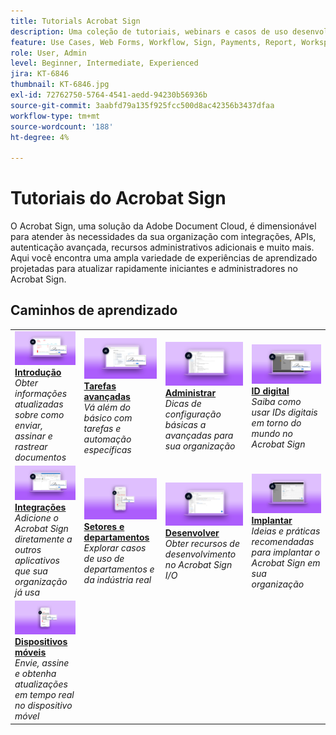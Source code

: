 ```yaml
---
title: Tutorials Acrobat Sign
description: Uma coleção de tutoriais, webinars e casos de uso desenvolvidos para disponibilizar rapidamente para iniciantes e administradores o Acrobat Sign
feature: Use Cases, Web Forms, Workflow, Sign, Payments, Report, Workspace, Deadline, Administration, Digital ID, Form, Integrations, Mobile, Skill Builder
role: User, Admin
level: Beginner, Intermediate, Experienced
jira: KT-6846
thumbnail: KT-6846.jpg
exl-id: 72762750-5764-4541-aedd-94230b56936b
source-git-commit: 3aabfd79a135f925fcc500d8ac42356b3437dfaa
workflow-type: tm+mt
source-wordcount: '188'
ht-degree: 4%

---
```


# Tutoriais do Acrobat Sign

O Acrobat Sign, uma solução da Adobe Document Cloud, é dimensionável para atender às necessidades da sua organização com integrações, APIs, autenticação avançada, recursos administrativos adicionais e muito mais. Aqui você encontra uma ampla variedade de experiências de aprendizado projetadas para atualizar rapidamente iniciantes e administradores no Acrobat Sign.

<div id="recs-overview-body-1"></div>
<div id="recs-overview-body-2"></div>
<div id="recs-overview-body-3"></div>
<div id="recs-overview-body-4"></div>
<div id="recs-overview-body-5"></div>
<div id="recs-overview-body-6"></div>

## Caminhos de aprendizado

<table style="table-layout:fixed">
<tr>
  <td>
    <a href="sign-beginner-tutorials/beginner-users-overview.md">
      <img alt="Introdução" src="assets/getting-started.png" />
    </a>
    <div>
      <a href="sign-beginner-tutorials/beginner-users-overview.md"><strong>Introdução</strong></a>
      </div>
      <em>Obter informações atualizadas sobre como enviar, assinar e rastrear documentos</em>
      <br>
  </td>
  <td>
    <a href="sign-advanced-users/advanced-users-overview.md">
      <img alt="Tarefas avançadas" src="assets/advanced-tasks.png" />
    </a>
    <div>
      <a href="sign-advanced-users/advanced-users-overview.md"><strong>Tarefas avançadas</strong></a>
      </div>
      <em>Vá além do básico com tarefas e automação específicas</em>
      <br>
  </td>  
  <td>
    <a href="admin/intro-admin-overview.md">
      <img alt="Administrar" src="assets/administer.png" />
    </a>
    <div>
      <a href="admin/intro-admin-overview.md"><strong>Administrar</strong></a>
      </div>
      <em>Dicas de configuração básicas a avançadas para sua organização</em>
      <br>
  </td>
  <td>
    <a href="digitalid/digitalid-overview.md">
      <img alt="ID digital" src="assets/identity.png" />
    </a>
     <div>
      <a href="digitalid/digitalid-overview.md"><strong>ID digital</strong></a>
      </div>
      <em>Saiba como usar IDs digitais em torno do mundo no Acrobat Sign</em>
      <br>
  </td>
</tr>
<tr>
  <td>
    <a href="integrations/integrations-overview.md">
      <img alt="Integrações" src="assets/integrations.png" />
    </a>
    <div>
      <a href="integrations/integrations-overview.md"><strong>Integrações</strong></a>
      </div>
      <em>Adicione o Acrobat Sign diretamente a outros aplicativos que sua organização já usa</em>
      <br>
  </td>
  <td>
    <a href="sign-usecase/expand-inspire-overview.md">
      <img alt="Setores e departamentos" src="assets/industries.png" />
    </a>
    <div>
      <a href="sign-usecase/expand-inspire-overview.md"><strong>Setores e departamentos</strong></a>
      </div>
      <em>Explorar casos de uso de departamentos e da indústria real</em>
      <br>
  </td>
  <td>
    <a href="develop/develop-overview.md">
      <img alt="Desenvolver" src="assets/develop.png" />
    </a>
    <div>
      <a href="develop/develop-overview.md"><strong>Desenvolver</strong></a>
      </div>
      <em>Obter recursos de desenvolvimento no Acrobat Sign I/O</em>
      <br>
  </td>
   <td>
    <a href="deploy-overview.md">
      <img alt="Implantar" src="assets/deploy.png" />
    </a>
    <div>
      <a href="deploy-overview.md"><strong>Implantar</strong></a>
      </div>
      <em>Ideias e práticas recomendadas para implantar o Acrobat Sign em sua organização</em>
      <br>
  </td>
</tr>
<tr>
  <td>
    <a href="mobile/mobile-overview.md">
      <img alt="Dispositivos móveis" src="assets/mobile.png" />
    </a>
    <div>
      <a href="mobile/mobile-overview.md"><strong>Dispositivos móveis</strong></a>
      </div>
      <em>Envie, assine e obtenha atualizações em tempo real no dispositivo móvel</em>
      <br>
  </td>  
</tr>
</table>
